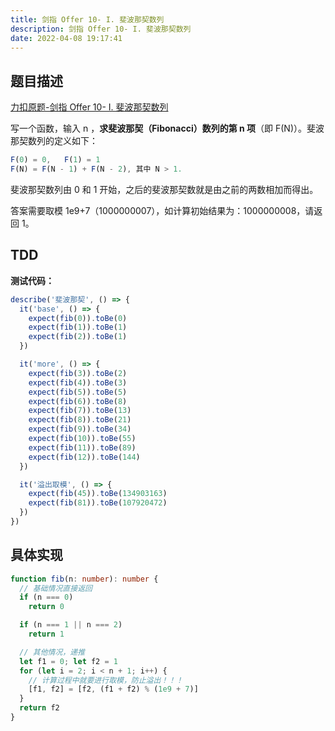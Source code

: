 ```yaml
---
title: 剑指 Offer 10- I. 斐波那契数列
description: 剑指 Offer 10- I. 斐波那契数列
date: 2022-04-08 19:17:41
---
```



## 题目描述

[力扣原题-剑指 Offer 10- I. 斐波那契数列](https://leetcode-cn.com/problems/reverse-string/)

写一个函数，输入 n ，**求斐波那契（Fibonacci）数列的第 n 项**（即 F(N)）。斐波那契数列的定义如下：

```js
F(0) = 0,   F(1) = 1
F(N) = F(N - 1) + F(N - 2), 其中 N > 1.
```

斐波那契数列由 0 和 1 开始，之后的斐波那契数就是由之前的两数相加而得出。

<span class="font-bold text-red-600">答案需要取模 1e9+7（1000000007），如计算初始结果为：1000000008，请返回 1。</span>

## TDD

<strong>测试代码：</strong>

```ts
describe('斐波那契', () => {
  it('base', () => {
    expect(fib(0)).toBe(0)
    expect(fib(1)).toBe(1)
    expect(fib(2)).toBe(1)
  })

  it('more', () => {
    expect(fib(3)).toBe(2)
    expect(fib(4)).toBe(3)
    expect(fib(5)).toBe(5)
    expect(fib(6)).toBe(8)
    expect(fib(7)).toBe(13)
    expect(fib(8)).toBe(21)
    expect(fib(9)).toBe(34)
    expect(fib(10)).toBe(55)
    expect(fib(11)).toBe(89)
    expect(fib(12)).toBe(144)
  })

  it('溢出取模', () => {
    expect(fib(45)).toBe(134903163)
    expect(fib(81)).toBe(107920472)
  })
})
```

## 具体实现

```ts
function fib(n: number): number {
  // 基础情况直接返回
  if (n === 0)
    return 0

  if (n === 1 || n === 2)
    return 1

  // 其他情况，递推
  let f1 = 0; let f2 = 1
  for (let i = 2; i < n + 1; i++) {
    // 计算过程中就要进行取模，防止溢出！！！
    [f1, f2] = [f2, (f1 + f2) % (1e9 + 7)]
  }
  return f2
}
```